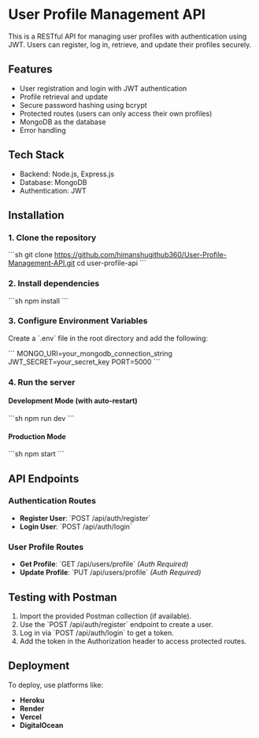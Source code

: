 # User Profile Management API

This is a RESTful API for managing user profiles with authentication using JWT. Users can register, log in, retrieve, and update their profiles securely.

## Features

- User registration and login with JWT authentication
- Profile retrieval and update
- Secure password hashing using bcrypt
- Protected routes (users can only access their own profiles)
- MongoDB as the database
- Error handling

## Tech Stack

- Backend: Node.js, Express.js
- Database: MongoDB
- Authentication: JWT

## Installation

### 1. Clone the repository

\`\`\`sh
git clone https://github.com/himanshugithub360/User-Profile-Management-API.git
cd user-profile-api
\`\`\`

### 2. Install dependencies

\`\`\`sh
npm install
\`\`\`

### 3. Configure Environment Variables

Create a \`.env\` file in the root directory and add the following:

\`\`\`
MONGO_URI=your_mongodb_connection_string
JWT_SECRET=your_secret_key
PORT=5000
\`\`\`

### 4. Run the server

#### Development Mode (with auto-restart)

\`\`\`sh
npm run dev
\`\`\`

#### Production Mode

\`\`\`sh
npm start
\`\`\`

## API Endpoints

### **Authentication Routes**

- **Register User**: \`POST /api/auth/register\`
- **Login User**: \`POST /api/auth/login\`

### **User Profile Routes**

- **Get Profile**: \`GET /api/users/profile\` *(Auth Required)*
- **Update Profile**: \`PUT /api/users/profile\` *(Auth Required)*

## Testing with Postman

1. Import the provided Postman collection (if available).
2. Use the \`POST /api/auth/register\` endpoint to create a user.
3. Log in via \`POST /api/auth/login\` to get a token.
4. Add the token in the Authorization header to access protected routes.

## Deployment

To deploy, use platforms like:

- **Heroku**
- **Render**
- **Vercel**
- **DigitalOcean**




